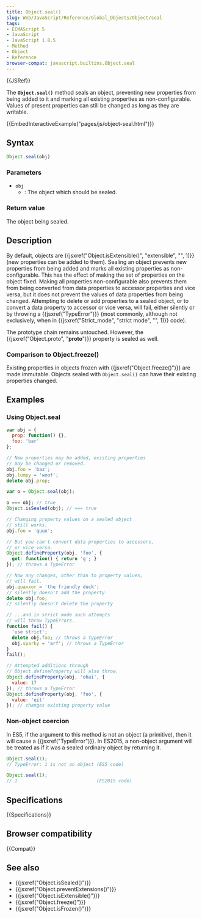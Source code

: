 ```yaml
---
title: Object.seal()
slug: Web/JavaScript/Reference/Global_Objects/Object/seal
tags:
- ECMAScript 5
- JavaScript
- JavaScript 1.8.5
- Method
- Object
- Reference
browser-compat: javascript.builtins.Object.seal
---
```

{{JSRef}}

The **`Object.seal()`** method seals an object, preventing new properties from
being added to it and marking all existing properties as non-configurable.
Values of present properties can still be changed as long as they are writable.

{{EmbedInteractiveExample("pages/js/object-seal.html")}}

## Syntax

```js
Object.seal(obj)
```

### Parameters

*   `obj`
    *   : The object which should be sealed.

### Return value

The object being sealed.

## Description

By default, objects are
{{jsxref("Object.isExtensible()", "extensible", "", 1)}}
(new properties can be added to them). Sealing an object prevents new properties
from being added and marks all existing properties as non-configurable. This has
the effect of making the set of properties on the object fixed. Making all
properties non-configurable also prevents them from being converted from data
properties to accessor properties and vice versa, but it does not prevent the
values of data properties from being changed. Attempting to delete or add
properties to a sealed object, or to convert a data property to accessor or vice
versa, will fail, either silently or by throwing a
{{jsxref("TypeError")}} (most commonly, although not exclusively, when
in {{jsxref("Strict_mode", "strict mode", "", 1)}} code).

The prototype chain remains untouched. However, the
{{jsxref("Object.proto",
  "__proto__")}} property is sealed as
well.

### Comparison to Object.freeze()

Existing properties in objects frozen with
{{jsxref("Object.freeze()")}} are made immutable. Objects sealed with
`Object.seal()` can have their existing properties changed.

## Examples

### Using Object.seal

```js
var obj = {
  prop: function() {},
  foo: 'bar'
};

// New properties may be added, existing properties
// may be changed or removed.
obj.foo = 'baz';
obj.lumpy = 'woof';
delete obj.prop;

var o = Object.seal(obj);

o === obj; // true
Object.isSealed(obj); // === true

// Changing property values on a sealed object
// still works.
obj.foo = 'quux';

// But you can't convert data properties to accessors,
// or vice versa.
Object.defineProperty(obj, 'foo', {
  get: function() { return 'g'; }
}); // throws a TypeError

// Now any changes, other than to property values,
// will fail.
obj.quaxxor = 'the friendly duck';
// silently doesn't add the property
delete obj.foo;
// silently doesn't delete the property

// ...and in strict mode such attempts
// will throw TypeErrors.
function fail() {
  'use strict';
  delete obj.foo; // throws a TypeError
  obj.sparky = 'arf'; // throws a TypeError
}
fail();

// Attempted additions through
// Object.defineProperty will also throw.
Object.defineProperty(obj, 'ohai', {
  value: 17
}); // throws a TypeError
Object.defineProperty(obj, 'foo', {
  value: 'eit'
}); // changes existing property value
```

### Non-object coercion

In ES5, if the argument to this method is not an object (a primitive), then it
will cause a {{jsxref("TypeError")}}. In ES2015, a non-object argument
will be treated as if it was a sealed ordinary object by returning it.

```js
Object.seal(1);
// TypeError: 1 is not an object (ES5 code)

Object.seal(1);
// 1                             (ES2015 code)
```

## Specifications

{{Specifications}}

## Browser compatibility

{{Compat}}

## See also

*   {{jsxref("Object.isSealed()")}}
*   {{jsxref("Object.preventExtensions()")}}
*   {{jsxref("Object.isExtensible()")}}
*   {{jsxref("Object.freeze()")}}
*   {{jsxref("Object.isFrozen()")}}
